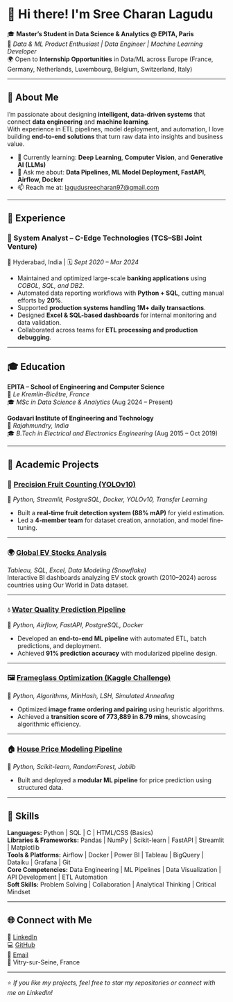 # 👋 Hi there! I'm **Sree Charan Lagudu**

🎓 **Master’s Student in Data Science & Analytics @ EPITA, Paris**  
🤖 *Data & ML Product Enthusiast | Data Engineer | Machine Learning Developer*  
🌍 Open to **Internship Opportunities** in Data/ML across Europe (France, Germany, Netherlands, Luxembourg, Belgium, Switzerland, Italy)

---

## 🚀 About Me
I’m passionate about designing **intelligent, data-driven systems** that connect **data engineering** and **machine learning**.  
With experience in ETL pipelines, model deployment, and automation, I love building **end-to-end solutions** that turn raw data into insights and business value.

- 🌱 Currently learning: **Deep Learning**, **Computer Vision**, and **Generative AI (LLMs)**  
- 💬 Ask me about: **Data Pipelines, ML Model Deployment, FastAPI, Airflow, Docker**  
- 📫 Reach me at: [lagudusreecharan97@gmail.com](mailto:lagudusreecharan97@gmail.com)

---

## 💼 Experience

### 🔹 System Analyst – C-Edge Technologies (TCS–SBI Joint Venture)
📍 Hyderabad, India | 🗓️ *Sept 2020 – Mar 2024*

- Maintained and optimized large-scale **banking applications** using *COBOL, SQL, and DB2*.  
- Automated data reporting workflows with **Python + SQL**, cutting manual efforts by **20%**.  
- Supported **production systems handling 1M+ daily transactions**.  
- Designed **Excel & SQL-based dashboards** for internal monitoring and data validation.  
- Collaborated across teams for **ETL processing and production debugging**.

---

## 🎓 Education

**EPITA – School of Engineering and Computer Science**  
📍 *Le Kremlin-Bicêtre, France*  
🎓 *MSc in Data Science & Analytics* (Aug 2024 – Present)

**Godavari Institute of Engineering and Technology**  
📍 *Rajahmundry, India*  
🎓 *B.Tech in Electrical and Electronics Engineering* (Aug 2015 – Oct 2019)

---

## 🧠 Academic Projects

### 🥭 [Precision Fruit Counting (YOLOv10)](https://github.com/Sreecharan-lagudu/Precision-Fruit-Counting-YOLOv10)
🔧 *Python, Streamlit, PostgreSQL, Docker, YOLOv10, Transfer Learning*  
- Built a **real-time fruit detection system (88% mAP)** for yield estimation.  
- Led a **4-member team** for dataset creation, annotation, and model fine-tuning.

---

### 🌍 [Global EV Stocks Analysis](https://github.com/Sreecharan-lagudu/EV-Stocks-Global-Analysis)
*Tableau, SQL, Excel, Data Modeling (Snowflake)*  
Interactive BI dashboards analyzing EV stock growth (2010–2024) across countries using Our World in Data dataset.

---

### 💧 [Water Quality Prediction Pipeline](https://github.com/Sreecharan-lagudu/Water-Quality-Prediction---ML-Pipeline-Project)
🔧 *Python, Airflow, FastAPI, PostgreSQL, Docker*  
- Developed an **end-to-end ML pipeline** with automated ETL, batch predictions, and deployment.  
- Achieved **91% prediction accuracy** with modularized pipeline design.

---

### 🖼️ [Frameglass Optimization (Kaggle Challenge)](https://github.com/Sreecharan-lagudu/Frameglass-Optimization)
🔧 *Python, Algorithms, MinHash, LSH, Simulated Annealing*  
- Optimized **image frame ordering and pairing** using heuristic algorithms.  
- Achieved a **transition score of 773,889 in 8.79 mins**, showcasing algorithmic efficiency.

---

### 🏠 [House Price Modeling Pipeline](https://github.com/Sreecharan-lagudu/House-Price-Modeling)
🔧 *Python, Scikit-learn, RandomForest, Joblib*  
- Built and deployed a **modular ML pipeline** for price prediction using structured data.

---

## 🧰 Skills

**Languages:** Python | SQL | C | HTML/CSS (Basics)  
**Libraries & Frameworks:** Pandas | NumPy | Scikit-learn | FastAPI | Streamlit | Matplotlib  
**Tools & Platforms:** Airflow | Docker | Power BI | Tableau | BigQuery | Dataiku | Grafana | Git  
**Core Competencies:** Data Engineering | ML Pipelines | Data Visualization | API Development | ETL Automation  
**Soft Skills:** Problem Solving | Collaboration | Analytical Thinking | Critical Mindset  

---

## 🌐 Connect with Me
💼 [LinkedIn](https://www.linkedin.com/in/sreecharanlagudu/)  
💻 [GitHub](https://github.com/Sreecharan-lagudu)  
📧 [Email](mailto:lagudusreecharan97@gmail.com)  
📍 Vitry-sur-Seine, France

---

⭐ *If you like my projects, feel free to star my repositories or connect with me on LinkedIn!*
